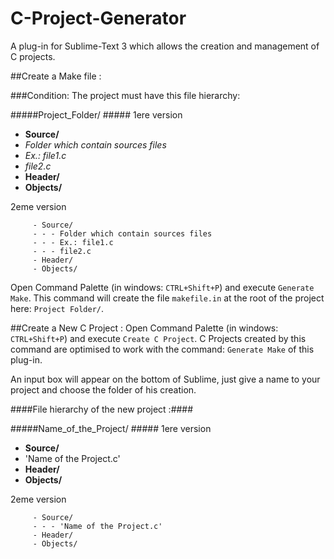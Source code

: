 C-Project-Generator
===================

A plug-in for Sublime-Text 3 which allows the creation and management of C projects.

##Create a Make file :

###Condition:
The project must have this file hierarchy:

#####Project\_Folder/ #####
1ere version
*  __Source/__ 
 *  _Folder which contain sources files_
 * _Ex.: file1.c_
 * _file2.c_
*  __Header/__
*  __Objects/__



2eme version


         - Source/
         - - - Folder which contain sources files
         - - - Ex.: file1.c
         - - - file2.c
         - Header/
         - Objects/



Open  Command Palette (in windows: `CTRL+Shift+P`) and  execute `Generate Make`.
This command will create the file `makefile.in` at the root of the project here: `Project Folder/`.

##Create a New C Project :
Open  Command Palette (in windows: `CTRL+Shift+P`) and  execute `Create C Project`. C Projects created by this command are optimised to work with the command: `Generate Make` of this plug-in.

An input box will appear on the bottom of Sublime, just give a name to your project and choose the folder of his creation.

####File hierarchy of the new project :####

#####Name\_of\_the\_Project/ #####
1ere version
*  __Source/__ 
 *  'Name of the Project.c'
*  __Header/__
*  __Objects/__



2eme version


         - Source/
         - - - 'Name of the Project.c'
         - Header/
         - Objects/

